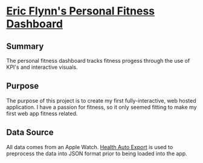 # [Eric Flynn's Personal Fitness Dashboard](https://eric-flynn-health-app.herokuapp.com/)
## Summary
The personal fitness dashboard tracks fitness progess through the use of KPI's and interactive visuals. 
## Purpose
The purpose of this project is to create my first fully-interactive, web hosted application. I have a passion for fitness, so it only seemed fitting to make my first web app fitness related. 
## Data Source
All data comes from an Apple Watch. [Health Auto Export](https://www.healthexportapp.com/) is used to preprocess the data into JSON format prior to being loaded into the app. 
